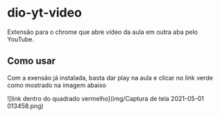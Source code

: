 # dio-yt-video
Extensão para o chrome que abre vídeo da aula em outra aba pelo YouTube.


## Como usar 
Com a exensão já instalada, basta dar play na aula e clicar no link verde como mostrado na imagem abaixo

![link dentro do quadrado vermelho](img/Captura de tela 2021-05-01 013458.png)
